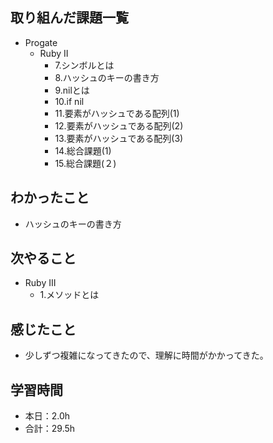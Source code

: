 ## 取り組んだ課題一覧
- Progate
  - Ruby II
    - 7.シンボルとは
    - 8.ハッシュのキーの書き方
    - 9.nilとは
    - 10.if nil
    - 11.要素がハッシュである配列(1)
    - 12.要素がハッシュである配列(2)
    - 13.要素がハッシュである配列(3)
    - 14.総合課題(1)
    - 15.総合課題(２)
## わかったこと
- ハッシュのキーの書き方
## 次やること
- Ruby III
  - 1.メソッドとは
## 感じたこと
- 少しずつ複雑になってきたので、理解に時間がかかってきた。
## 学習時間
- 本日：2.0h
- 合計：29.5h
